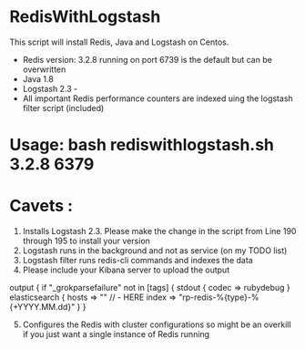 # RedisWithLogstash
This script will install Redis, Java and Logstash on Centos.
* Redis version: 3.2.8 running on port 6739 is the default but can be overwritten
* Java 1.8
* Logstash 2.3 -
* All important Redis performance counters are indexed uing the logstash filter script (included)

# Usage: bash rediswithlogstash.sh 3.2.8 6379

# Cavets :
  1. Installs Logstash 2.3. Please make the change in the script from Line 190 through 195 to install your version
  2. Logstash runs in the background and not as service (on my TODO list)
  3. Logstash filter runs redis-cli commands and indexes the data
  4. Please include your Kibana server to upload the output
   
   output {
      if "_grokparsefailure" not in [tags] {
       stdout { codec => rubydebug }
       elasticsearch {
        hosts => ""   // - HERE
        index => "rp-redis-%{type}-%{+YYYY.MM.dd}"
      }
    }

  5. Configures the Redis with cluster configurations so might be an overkill if you just want a single instance of Redis running
